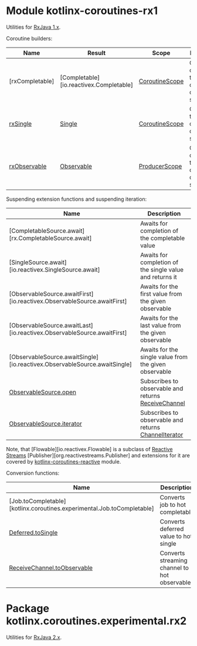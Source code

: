 # Module kotlinx-coroutines-rx1

Utilities for [RxJava 1.x](https://github.com/ReactiveX/RxJava/tree/1.x).

Coroutine builders:

| **Name**        | **Result**                              | **Scope**        | **Description**
| --------------- | --------------------------------------- | ---------------- | ---------------
| [rxCompletable] | [Completable][io.reactivex.Completable] | [CoroutineScope] | Cold completable that starts coroutine on subscribe
| [rxSingle]      | [Single][io.reactivex.Single]           | [CoroutineScope] | Cold single that starts coroutine on subscribe
| [rxObservable]  | [Observable][io.reactivex.Observable]   | [ProducerScope]  | Cold observable that starts coroutine on subscribe

Suspending extension functions and suspending iteration:

| **Name** | **Description**
| -------- | ---------------
| [CompletableSource.await][rx.CompletableSource.await] | Awaits for completion of the completable value 
| [SingleSource.await][io.reactivex.SingleSource.await] | Awaits for completion of the single value and returns it 
| [ObservableSource.awaitFirst][io.reactivex.ObservableSource.awaitFirst] | Awaits for the first value from the given observable
| [ObservableSource.awaitLast][io.reactivex.ObservableSource.awaitFirst] | Awaits for the last value from the given observable
| [ObservableSource.awaitSingle][io.reactivex.ObservableSource.awaitSingle] | Awaits for the single value from the given observable
| [ObservableSource.open][io.reactivex.Observable.open] | Subscribes to observable and returns [ReceiveChannel] 
| [ObservableSource.iterator][io.reactivex.Observable.iterator] | Subscribes to observable and returns [ChannelIterator]

Note, that [Flowable][io.reactivex.Flowable] is a subclass of [Reactive Streams](http://www.reactive-streams.org)
[Publisher][org.reactivestreams.Publisher] and extensions for it are covered by
[kotlinx-coroutines-reactive](../kotlinx-coroutines-reactive) module.

Conversion functions:

| **Name** | **Description**
| -------- | ---------------
| [Job.toCompletable][kotlinx.coroutines.experimental.Job.toCompletable] | Converts job to hot completable
| [Deferred.toSingle][kotlinx.coroutines.experimental.Deferred.toSingle] | Converts deferred value to hot single
| [ReceiveChannel.toObservable][kotlinx.coroutines.experimental.channels.ReceiveChannel.toObservable] | Converts streaming channel to hot observable

<!--- SITE_ROOT https://kotlin.github.io/kotlinx.coroutines/kotlinx-coroutines-core -->
<!--- DOCS_ROOT kotlinx-coroutines-core/target/dokka/kotlinx-coroutines-core -->
<!--- INDEX kotlinx.coroutines.experimental -->
[CoroutineScope]: https://kotlin.github.io/kotlinx.coroutines/kotlinx-coroutines-core/kotlinx.coroutines.experimental/-coroutine-scope/index.html
<!--- INDEX kotlinx.coroutines.experimental.channels -->
[ChannelIterator]: https://kotlin.github.io/kotlinx.coroutines/kotlinx-coroutines-core/kotlinx.coroutines.experimental.channels/-channel-iterator/index.html
[ProducerScope]: https://kotlin.github.io/kotlinx.coroutines/kotlinx-coroutines-core/kotlinx.coroutines.experimental.channels/-producer-scope/index.html
[ReceiveChannel]: https://kotlin.github.io/kotlinx.coroutines/kotlinx-coroutines-core/kotlinx.coroutines.experimental.channels/-receive-channel/index.html
<!--- SITE_ROOT https://kotlin.github.io/kotlinx.coroutines/kotlinx-coroutines-rx2 -->
<!--- DOCS_ROOT kotlinx-coroutines-rx2/target/dokka/kotlinx-coroutines-rx2 -->
<!--- INDEX kotlinx.coroutines.experimental.rx2 -->
[kotlinx.coroutines.experimental.Deferred.toSingle]: https://kotlin.github.io/kotlinx.coroutines/kotlinx-coroutines-rx1/kotlinx.coroutines.experimental.rx1/kotlinx.coroutines.experimental.-deferred/to-single.html
[kotlinx.coroutines.experimental.channels.ReceiveChannel.toObservable]: https://kotlin.github.io/kotlinx.coroutines/kotlinx-coroutines-rx1/kotlinx.coroutines.experimental.rx1/kotlinx.coroutines.experimental.channels.-receive-channel/to-observable.html
[io.reactivex.Observable]: https://kotlin.github.io/kotlinx.coroutines/kotlinx-coroutines-rx1/kotlinx.coroutines.experimental.rx1/io.reactivex.-observable/index.html
[io.reactivex.Observable.awaitFirst]: https://kotlin.github.io/kotlinx.coroutines/kotlinx-coroutines-rx1/kotlinx.coroutines.experimental.rx1/io.reactivex.-observable/await-first.html
[io.reactivex.Observable.awaitSingle]: https://kotlin.github.io/kotlinx.coroutines/kotlinx-coroutines-rx1/kotlinx.coroutines.experimental.rx1/io.reactivex.-observable/await-single.html
[io.reactivex.Observable.iterator]: https://kotlin.github.io/kotlinx.coroutines/kotlinx-coroutines-rx1/kotlinx.coroutines.experimental.rx1/io.reactivex.-observable/iterator.html
[io.reactivex.Observable.open]: https://kotlin.github.io/kotlinx.coroutines/kotlinx-coroutines-rx1/kotlinx.coroutines.experimental.rx1/io.reactivex.-observable/open.html
[io.reactivex.Single]: https://kotlin.github.io/kotlinx.coroutines/kotlinx-coroutines-rx1/kotlinx.coroutines.experimental.rx1/io.reactivex.-single/index.html
[io.reactivex.Single.await]: https://kotlin.github.io/kotlinx.coroutines/kotlinx-coroutines-rx1/kotlinx.coroutines.experimental.rx1/io.reactivex.-single/await.html
[rxObservable]: https://kotlin.github.io/kotlinx.coroutines/kotlinx-coroutines-rx1/kotlinx.coroutines.experimental.rx1/rx-observable.html
[rxSingle]: https://kotlin.github.io/kotlinx.coroutines/kotlinx-coroutines-rx1/kotlinx.coroutines.experimental.rx1/rx-single.html
<!--- END -->

# Package kotlinx.coroutines.experimental.rx2

Utilities for [RxJava 2.x](https://github.com/ReactiveX/RxJava).
